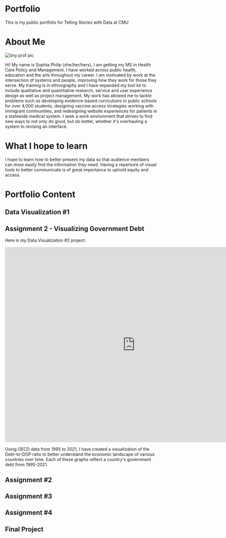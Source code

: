 # Portfolio
This is my public portfolio for Telling Stories with Data at CMU

# About Me

![tiny prof pic](https://user-images.githubusercontent.com/112327944/188291392-04439e33-e88e-4f59-b814-155441d4dff5.jpeg)

Hi! My name is Sophia Philip (she/her/hers), I am getting my MS in Health Care Policy and Management. I have worked across public health, education and the arts throughout my career. I am motivated by work at the intersection of systems and people, improving how they work for those they serve. My training is in ethnography and I have expanded my tool kit to include qualitative and quantitative research, service and user experience design as well as project management. My work has allowed me to tackle problems such as developing evidence-based curriculums in public schools for over 4,000 students, designing vaccine access strategies working with immigrant communities, and redesigning website experiences for patients in a statewide medical system. I seek a work environment that strives to find new ways to not only do good, but do better, whether it's overhauling a system to revising an interface.

# What I hope to learn
I hope to learn how to better present my data so that audience members can more easily find the information they need. Having a repertoire of visual tools to better communicate is of great importance to uphold equity and access. 

# Portfolio Content
## Data Visualization #1

## Assignment 2 - Visualizing Government Debt
Here is my Data Visualization #2 project:
<iframe src="https://data.oecd.org/chart/6OgC" width="860" height="645" style="border: 0" mozallowfullscreen="true" webkitallowfullscreen="true" allowfullscreen="true"><a href="https://data.oecd.org/chart/6OgC" target="_blank">OECD Chart: General government debt, Total, % of GDP, Annual, 2018</a></iframe>


Using OECD data from 1995 to 2021, I have created a visualization of the Debt-to-DGP ratio to better understand the economic landscape of various countries over time. Each of these graphs reflect a country's government debt from 1995-2021.  
<div class="flourish-embed flourish-chart" data-src="visualisation/11155111"><script src="https://public.flourish.studio/resources/embed.js"></script></div>

## Assignment #2

## Assignment #3

## Assignment #4

## Final Project
